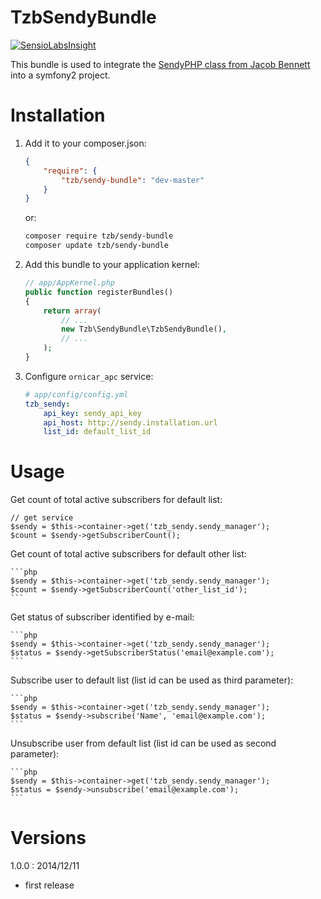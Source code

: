 TzbSendyBundle
===============

[![SensioLabsInsight](https://insight.sensiolabs.com/projects/df46d30d-af90-4e31-b5af-c7dc4f4bd139/mini.png)](https://insight.sensiolabs.com/projects/df46d30d-af90-4e31-b5af-c7dc4f4bd139)

This bundle is used to integrate the [SendyPHP class from Jacob Bennett](https://github.com/JacobBennett/SendyPHP) into a symfony2 project.

Installation
============

1. Add it to your composer.json:

    ```json
    {
        "require": {
            "tzb/sendy-bundle": "dev-master"
        }
    }
    ```

    or:

    ```sh
    composer require tzb/sendy-bundle
    composer update tzb/sendy-bundle
    ```

2. Add this bundle to your application kernel:

    ```php
    // app/AppKernel.php
    public function registerBundles()
    {
        return array(
            // ...
            new Tzb\SendyBundle\TzbSendyBundle(),
            // ...
        );
    }
    ```

3. Configure `ornicar_apc` service:

    ```yaml
    # app/config/config.yml
    tzb_sendy:
        api_key: sendy_api_key
        api_host: http://sendy.installation.url
        list_id: default_list_id
    ```

Usage
=====

Get count of total active subscribers for default list:

```
// get service
$sendy = $this->container->get('tzb_sendy.sendy_manager');
$count = $sendy->getSubscriberCount();
```

Get count of total active subscribers for default other list:

    ```php
    $sendy = $this->container->get('tzb_sendy.sendy_manager');
    $count = $sendy->getSubscriberCount('other_list_id');
    ```

Get status of subscriber identified by e-mail:

    ```php
    $sendy = $this->container->get('tzb_sendy.sendy_manager');
    $status = $sendy->getSubscriberStatus('email@example.com');
    ```

Subscribe user to default list (list id can be used as third parameter):

    ```php
    $sendy = $this->container->get('tzb_sendy.sendy_manager');
    $status = $sendy->subscribe('Name', 'email@example.com');
    ```

Unsubscribe user from default list (list id can be used as second parameter):

    ```php
    $sendy = $this->container->get('tzb_sendy.sendy_manager');
    $status = $sendy->unsubscribe('email@example.com');
    ```

Versions
========

1.0.0 : 2014/12/11

* first release
